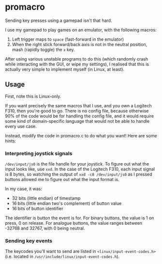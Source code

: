 # promacro
Sending key presses using a gamepad isn't that hard.

I use my gamepad to play games on an emulator, with the following macros:

1. Left trigger maps to `space` (fast-forward in the emulator)
2. When the right stick forward/back axis is not in the neutral position, mash
   (rapidly toggle) the `x` key.

After using various unstable programs to do this (which randomly crash while interacting with the GUI, or wipe my settings), I realised that this is actually very simple to implement myself (in Linux, at least).

## Usage

First, note this is Linux-only.

If you want precisely the same macros that I use, and you own a Logitech F310,
then you're good to go. There is no config file, because otherwise 90% of the
code would be for handling the config file, and it would require some kind of
domain-specific language that would not be able to handle every use case.

Instead, modify the code in promacro.c to do what you want! Here are some hints:

### Interpreting joystick signals
`/dev/input/js0` is the file handle for your joystick. To figure out what the
input looks like, use `xxd`. In the case of the Logitech F310, each input
signal is 8 bytes, so watching the output of `xxd -c8 /dev/input/js0` as I
pressed buttons allowed me to figure out what the input format is.

In my case, it was:

* 32 bits (little endian) of timestamp
* 16 bits (little endian two's complement) of button value
* 16 bits of button identifier

The identifier is button the event is for. For binary buttons, the value is 1
on press, 0 on release. For analogue buttons, the value ranges between -32768
and 32767, with 0 being neutral.

### Sending key events

The keycodes you'll want to send are listed in `<linux/input-event-codes.h>`
(i.e. located in `/usr/include/linux/input-event-codes.h`).
